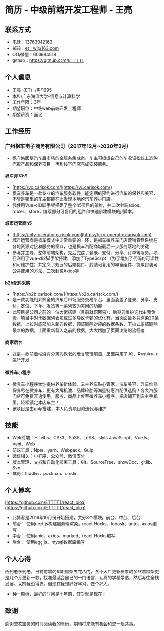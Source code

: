 #  **简历 - 中级前端开发工程师 - 王亮**

## **联系方式**

 - 电话：13763042163
 - 邮箱：et__wl@163.com
 - OO/微信：603984518
 - github：https://github.com/ETTTTT

## **个人信息**

- 王亮（ET）/男/1995
- 本科/广东海洋大学-信息与计算科学
- 工作年限：3年
- 期望职位：中级web前端开发工程师
- 期望薪资：面议

## **工作经历**

### **广州枫车电子商务有限公司（2017年12月~2020年3月）**


- 枫车集团是汽车后市场的全服务集成商，车主可根据自己的车况轻松线上选购汽配产品和保养项目，再到线下门店完成安装服务。

#### 枫车养车h5

- [https://yc.carisok.com/](https://yc.carisok.com/)
- 枫车养车是一款专业的汽车服务软件，能定期的预约进行汽车的保养和美容，不管是哪里的车主都能在此发现本地的汽车养护门店。
- 我使用Vue-cli3脚手架搭建了整个h5项目的架构，并二次封装axios、router、store，编写部分可复用的组件和快速创建模块的js脚本。

#### 城市运营商h5


- [https://city-operator.carisok.com](https://city-operator.carisok.com)
- 城市运营商是枫车模式中非常重要的一环，是枫车微养车门店营销管理系统在各地资源对接和服务的窗口，也是枫车汽配商城最后一步服务落地的关键
- 参与并主导，整体前端架构，先后完成了登录、支付、分享、订单等服务。项目利用了vue-cli2脚手架搭建、添加了TypeScript （为了增加了代码的可读性和可维护性）并定义了规范的后端接口、封装可复用的丰富组件、提取封装可公共使用的方法、二次封装Axios等


#### b2b配件采购

- [https://b2b.carisok.com/](https://b2b.carisok.com/)
- 是一款功能相对齐全的汽车后市场服务交易平台、里面涵盖了登录、分享、支付、定位、下单、发货等一系列较为实用的功能
- 此项目是公司之前的一位大佬搭建（目前就职网易），后期的维护迭代由我负责、项目中对于数据列表加载过多导致卡顿的优化有，当页面最多只渲染20条数据，上拉时底部加入新的数据，顶部删除对应的数据条数，下拉式底部删除最新的数据，上面重新载入之前的数据，大大增加了页面浏览的流畅度

#### 商家后台

- 这是一款前后端没有分离的教老的后台管理项目，里面采用了JQ、RequireJs进行开发

#### 微养车小程序

- 微养车小程序给你提供养车新体验，车主养车贴心管家，洗车美容、汽车维修保养尽在微养车，更有大牌机油、品牌轮胎等海量特惠汽配供选购！各大汽服门店可免费开通使用，服务、商品上传至微养车小程序，把店铺开到车主手机里，轻松锁定本店车主！
- 该项目是由gulp搭建，本人负责项目的迭代与维护

## **技能**

- Web前端：HTML5、CSS3、SaSS、LeSS、styls JavaScript、VueJs、Vant、Web
- 前端工具：Npm、yarn、Webpack、Gulp
- 微信相关：小程序、公众号、微信支付
- 版本管理、文档和自动化部署工具：Git、SourceTree、showDoc、gitlib、Svn
- 其他：Fiddler、postman、cmder

## 个人博客

[https://github.com/ETTTTT/react_blog](https://github.com/ETTTTT/react_blog)
- 此博客是2019年10月份开始搭建，共分3个模块，前台、中台、后台
- 前台：
 使用next.js构建服务端渲染。react Hooks、lodash、antd、axios编写
- 中台：
 使用antd、axios、marked、react Hooks编写
- 后台：
 使用egg.js、mysql数据库编写



## 个人心得
活到老学到老，目前前端的知识框架五花八门，各个大厂更新出来的多终端框架更是几个月更新一款，找准最适合自己的一门语言，认真的学精学透，然后再往全栈发展。以前我没得选，但现在我想好好学习，做个好人。
- 种一颗树，最好的时间是十年前，其次就是现在！

## **致谢**

感谢您花宝贵的时间阅读我的简历，期待将来能有机会和您一起共事。
